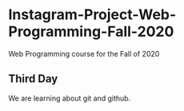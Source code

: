# Instagram-Project-Web-Programming-Fall-2020
Web Programming course for the Fall of 2020

## Third Day
We are learning about git and github.